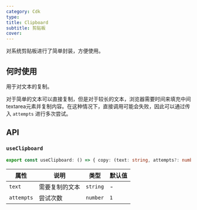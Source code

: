 ```yaml
---
category: Cdk
type: 
title: Clipboard
subtitle: 剪贴板
cover: 
---
```


对系统剪贴板进行了简单封装，方便使用。

## 何时使用

用于对文本的复制。

对于简单的文本可以直接复制，但是对于较长的文本，浏览器需要时间来填充中间textarea元素并复制内容。在这种情况下，直接调用可能会失败，因此可以通过传入 `attempts` 进行多次尝试。

## API

### `useClipboard`

```ts
export const useClipboard: () => { copy: (text: string, attempts?: number) => Promise<boolean> }
```

| 属性 | 说明 | 类型  | 默认值 |
| --- | --- | --- | --- |
| `text` | 需要复制的文本 | `string` | - |
| `attempts` | 尝试次数 | `number` | `1` |
